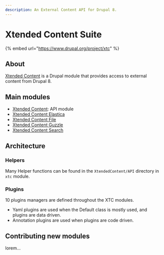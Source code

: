 ```yaml
---
description: An External Content API for Drupal 8.
---
```


# Xtended Content Suite

{% embed url="https://www.drupal.org/project/xtc" %}

 
## About

[Xtended Content](https://www.drupal.org/project/xtc) is a Drupal module that provides access to external content from Drupal 8.

## Main modules

- [Xtended Content](https://www.drupal.org/project/xtc): API module
- [Xtended Content Elastica](https://www.drupal.org/project/xtcelastica)
- [Xtended Content File](https://www.drupal.org/project/xtcfile)
- [Xtended Content Guzzle](https://www.drupal.org/project/xtcguzzle)
- [Xtended Content Search](https://www.drupal.org/project/xtcsearch)

## Architecture

### Helpers

Many Helper functions can be found in the `XtendedContent/API` directory in `xtc` module.

### Plugins

10 plugins managers are defined throughout the XTC modules.

- Yaml plugins are used when the Default class is mostly used, and plugins are data driven.
- Annotation plugins are used when plugins are code driven.

## Contributing new modules

lorem...
